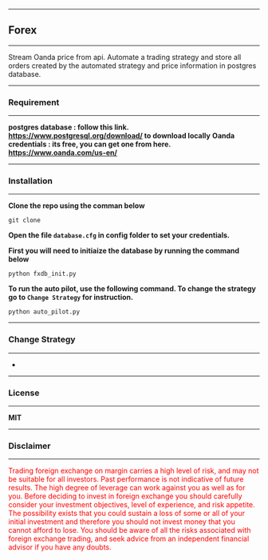 ***
## Forex
***
Stream Oanda price from api. Automate a trading strategy and store all orders created by the automated strategy and price information in postgres database.

***
### Requirement
***
**postgres database : follow this link. https://www.postgresql.org/download/ to download locally**
**Oanda credentials : its free, you can get one from here. https://www.oanda.com/us-en/**

***
### Installation
***
**Clone the repo using the comman below**
```
git clone 
```

**Open the file `database.cfg` in config folder to set your credentials.**

**First you will need to initiaize the database by running the command below**
```
python fxdb_init.py
```

**To run the auto pilot, use the following command. To change the strategy go to `Change Strategy` for instruction.**
```
python auto_pilot.py 
```

***
### Change Strategy
***

* 

***
### License
***
**MIT**


***
### Disclaimer
***
<span style="color:red"> Trading foreign exchange on margin carries a high level of risk, and may not be suitable for all investors. Past performance is not indicative of future results. The high degree of leverage can work against you as well as for you. Before deciding to invest in foreign exchange you should carefully consider your investment objectives, level of experience, and risk appetite. The possibility exists that you could sustain a loss of some or all of your initial investment and therefore you should not invest money that you cannot afford to lose. You should be aware of all the risks associated with foreign exchange trading, and seek advice from an independent financial advisor if you have any doubts. </span>





